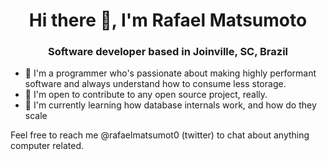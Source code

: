 <h1 align="center">Hi there 👋, I'm Rafael Matsumoto</h1>
<h3 align="center">Software developer based in Joinville, SC, Brazil</h3>

- 📄 I'm a programmer who's passionate about making highly performant software and always understand how to consume less storage.
- 🤝 I'm open to contribute to any open source project, really.
- 🌱 I'm currently learning how database internals work, and how do they scale

Feel free to reach me @rafaelmatsumot0 (twitter) to chat about anything computer related.
